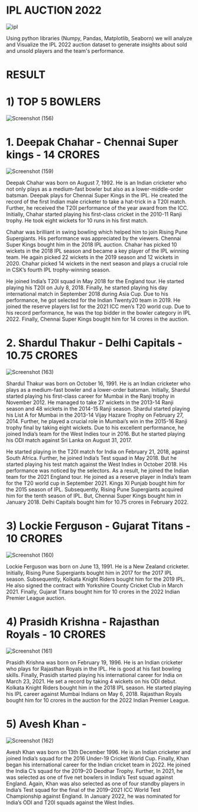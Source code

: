 
# IPL AUCTION 2022


![ipl](https://user-images.githubusercontent.com/100082194/176363340-b634d6da-120d-49d5-899d-cf2133ca23ce.png)

Using python libraries (Numpy, Pandas, Matplotlib, Seaborn) we will analyze and Visualize the IPL 2022 auction dataset to generate insights about sold and unsold players and the team's performance.

# RESULT 

# 1) TOP 5 BOWLERS

![Screenshot (156)](https://user-images.githubusercontent.com/100082194/176373573-9f9f2d33-5ca4-4db4-9cf3-0a359259c75e.png)

   # 1. Deepak Chahar - Chennai Super kings - 14 CRORES
 
![Screenshot (159)](https://user-images.githubusercontent.com/100082194/176375362-91e84dc3-76ab-4da7-b5bb-d7850603521d.png)

 Deepak Chahar was born on August 7, 1992. He is an Indian cricketer who not only plays as a medium-fast bowler but also as a lower-middle-order batsman. Deepak plays for Chennai Super Kings in the IPL. He created the record of the first Indian male cricketer to take a hat-trick in a T20I match. Further, he received the T20I performance of the year award from the ICC. Initially, Chahar started playing his first-class cricket in the 2010-11 Ranji trophy. He took eight wickets for 10 runs in his first match.

Chahar was brilliant in swing bowling which helped him to join Rising Pune Supergiants. His performance was appreciated by the viewers. Chennai Super Kings bought him in the 2018 IPL auction. Chahar has picked 10 wickets in the 2018 IPL season and became a key player of the IPL winning team. He again picked 22 wickets in the 2019 season and 12 wickets in 2020. Chahar picked 14 wickets in the next season and plays a crucial role in CSK’s fourth IPL trophy-winning season.

He joined India’s T20I squad in May 2018 for the England tour. He started playing his T20I on July 8, 2018. Finally, he started playing his day international match in September 2018 during Asia Cup. Due to his performance, he got selected for the Indian Twenty20 team in 2019. He joined the reserve players list for the 2021 ICC men’s T20 world cup. Due to his record performance, he was the top bidder in the bowler category in IPL 2022. Finally, Chennai Super Kings bought him for 14 crores in the auction.

   # 2. Shardul Thakur - Delhi Capitals - 10.75 CRORES
 
 ![Screenshot (163)](https://user-images.githubusercontent.com/100082194/176380185-1458e63b-c032-4b28-97a8-d1c94d211e60.png)

 
 Shardul Thakur was born on October 16, 1991. He is an Indian cricketer who plays as a medium-fast bowler and a lower-order batsman. Initially, Shardul started playing his first-class career for Mumbai in the Ranji trophy in November 2012. He managed to take 27 wickets in the 2013-14 Ranji season and 48 wickets in the 2014-15 Ranji season. Shardul started playing his List A for Mumbai in the 2013-14 Vijay Hazare Trophy on February 27, 2014. Further, he played a crucial role in Mumbai’s win in the 2015-16 Ranji trophy final by taking eight wickets. Due to his excellent performance, he joined India’s team for the West Indies tour in 2016. But he started playing his ODI match against Sri Lanka on August 31, 2017.

He started playing in the T20I match for India on February 21, 2018, against South Africa. Further, he joined India’s Test squad in May 2018. But he started playing his test match against the West Indies in October 2018. His performance was noticed by the selectors. As a result, he joined the Indian team for the 2021 England tour. He joined as a reserve player in India’s team for the T20 world cup in September 2021. Kings XI Punjab bought him for the 2015 season of IPL. Subsequently, Rising Pune Supergiants acquired him for the tenth season of IPL. But, Chennai Super Kings bought him in January 2018. Delhi Capitals bought him for 10.75 crores in February 2022.

# 3) Lockie Ferguson - Gujarat Titans - 10 CRORES

![Screenshot (160)](https://user-images.githubusercontent.com/100082194/176377458-fedb869d-6456-465b-9209-0e8ca6bbaba7.png)

Lockie Ferguson was born on June 13, 1991. He is a New Zealand cricketer. Initially, Rising Pune Supergiants bought him in 2017 for the 2017 IPL season. Subsequently, Kolkata Knight Riders bought him for the 2019 IPL. He also signed the contract with Yorkshire County Cricket Club in March 2021. Finally, Gujarat Titans bought him for 10 crores in the 2022 Indian Premier League auction.

# 4) Prasidh Krishna - Rajasthan Royals - 10 CRORES

![Screenshot (161)](https://user-images.githubusercontent.com/100082194/176378230-30c6fe31-9125-4c26-8a2c-3b887e722339.png)

Prasidh Krishna was born on February 19, 1996. He is an Indian cricketer who plays for Rajasthan Royals in the IPL. He is good at his fast bowling skills. Finally, Prasidh started playing his international career for India on March 23, 2021. He set a record by taking 4 wickets on his ODI debut. Kolkata Knight Riders bought him in the 2018 IPL season. He started playing his IPL career against Mumbai Indians on May 6, 2018. Rajasthan Royals bought him for 10 crores in the auction for the 2022 Indian Premier League.


# 5) Avesh Khan - 

![Screenshot (162)](https://user-images.githubusercontent.com/100082194/176378888-5867b3cf-55ab-40dc-bf57-e0c5efdc1d8b.png)

Avesh Khan was born on 13th December 1996. He is an Indian cricketer and joined India’s squad for the 2016 Under-19 Cricket World Cup. Finally, Khan began his international career for the Indian cricket team in 2022. He joined the India C’s squad for the 2019–20 Deodhar Trophy. Further, In 2021, he was selected as one of five net bowlers in India’s Test squad against England. Again, Khan was also selected as one of four standby players in India’s Test squad for the final of the 2019–2021 ICC World Test Championship against England. In January 2022, he was nominated for India’s ODI and T20I squads against the West Indies.





